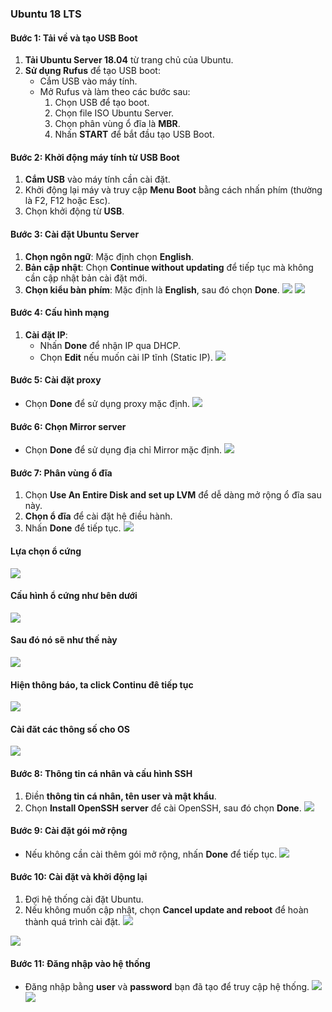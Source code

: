 

### Ubuntu 18 LTS
#### Bước 1: Tải về và tạo USB Boot
1. **Tải Ubuntu Server 18.04** từ trang chủ của Ubuntu.
2. **Sử dụng Rufus** để tạo USB boot:
   - Cắm USB vào máy tính.
   - Mở Rufus và làm theo các bước sau:
     1. Chọn USB để tạo boot.
     2. Chọn file ISO Ubuntu Server.
     3. Chọn phân vùng ổ đĩa là **MBR**.
     4. Nhấn **START** để bắt đầu tạo USB Boot.
#### Bước 2: Khởi động máy tính từ USB Boot
1. **Cắm USB** vào máy tính cần cài đặt.
2. Khởi động lại máy và truy cập **Menu Boot** bằng cách nhấn phím (thường là F2, F12 hoặc Esc).
3. Chọn khởi động từ **USB**.


#### Bước 3: Cài đặt Ubuntu Server
1. **Chọn ngôn ngữ**: Mặc định chọn **English**.
2. **Bản cập nhật**: Chọn **Continue without updating** để tiếp tục mà không cần cập nhật bản cài đặt mới.
3. **Chọn kiểu bàn phím**: Mặc định là **English**, sau đó chọn **Done**.
![](https://img001.prntscr.com/file/img001/yeu2hCL5QN-KVckwsdfqvg.png)
![](https://img001.prntscr.com/file/img001/798bIhRuTEyE8kzeHJ7x0g.png)

#### Bước 4: Cấu hình mạng
1. **Cài đặt IP**:
   - Nhấn **Done** để nhận IP qua DHCP.
   - Chọn **Edit** nếu muốn cài IP tĩnh (Static IP).
![](https://img001.prntscr.com/file/img001/L37TrtNlRCyyVjYLU9SDyA.png)

#### Bước 5: Cài đặt proxy
- Chọn **Done** để sử dụng proxy mặc định.
![](https://img001.prntscr.com/file/img001/eCTozafYTKCtzV9I3CMoyA.png)
#### Bước 6: Chọn Mirror server
- Chọn **Done** để sử dụng địa chỉ Mirror mặc định.
![](https://img001.prntscr.com/file/img001/R26f7Cf3SRaI9OprBeut6A.png)
#### Bước 7: Phân vùng ổ đĩa
1. Chọn **Use An Entire Disk and set up LVM** để dễ dàng mở rộng ổ đĩa sau này.
2. **Chọn ổ đĩa** để cài đặt hệ điều hành.
3. Nhấn **Done** để tiếp tục.
![](https://img001.prntscr.com/file/img001/QaFOMhL1RJu26fTWI3V11w.png)	
#### Lựa chọn ổ cứng
![](https://img001.prntscr.com/file/img001/GDoYhkPsR6C4cAwSq171-A.png)
#### Cấu hình ổ cứng như bên dưới 
![](https://img001.prntscr.com/file/img001/41JzmyRlQq2aMr0oMKCdcg.png)
#### Sau đó nó sẽ như thế này
![](https://img001.prntscr.com/file/img001/ORO3eJexT1qtsIzHrNEjWw.png)
#### Hiện thông báo, ta click Continu đê tiếp tục
![](https://img001.prntscr.com/file/img001/SsQZUqnsT5-_o8PLqQc39g.png)
#### Cài đăt các thông số cho OS
![](https://img001.prntscr.com/file/img001/CkN3yncWTaOep0Va_4Fj-g.png)
#### Bước 8: Thông tin cá nhân và cấu hình SSH
1. Điền **thông tin cá nhân, tên user và mật khẩu**.
2. Chọn **Install OpenSSH server** để cài OpenSSH, sau đó chọn **Done**.
![](https://img001.prntscr.com/file/img001/C_J1WAvGRsGf8dt0HnvmzA.png)

#### Bước 9: Cài đặt gói mở rộng
- Nếu không cần cài thêm gói mở rộng, nhấn **Done** để tiếp tục.
![](https://img001.prntscr.com/file/img001/KIFvXLqbTGeiADIY0MKsyg.png)   
#### Bước 10: Cài đặt và khởi động lại
1. Đợi hệ thống cài đặt Ubuntu.
2. Nếu không muốn cập nhật, chọn **Cancel update and reboot** để hoàn thành quá trình cài đặt.
![](https://img001.prntscr.com/file/img001/0WDWpVe7RoaqWMuNeErs_w.png)

![](https://img001.prntscr.com/file/img001/ldejvJ65QDy3vckCEKRE2g.png)

#### Bước 11: Đăng nhập vào hệ thống
- Đăng nhập bằng **user** và **password** bạn đã tạo để truy cập hệ thống.
![](https://img001.prntscr.com/file/img001/VHv-xw6eTUGxegt0w5_iTQ.png)
![](https://img001.prntscr.com/file/img001/JCwyX8_3S16QgElfCr97CA.png)
